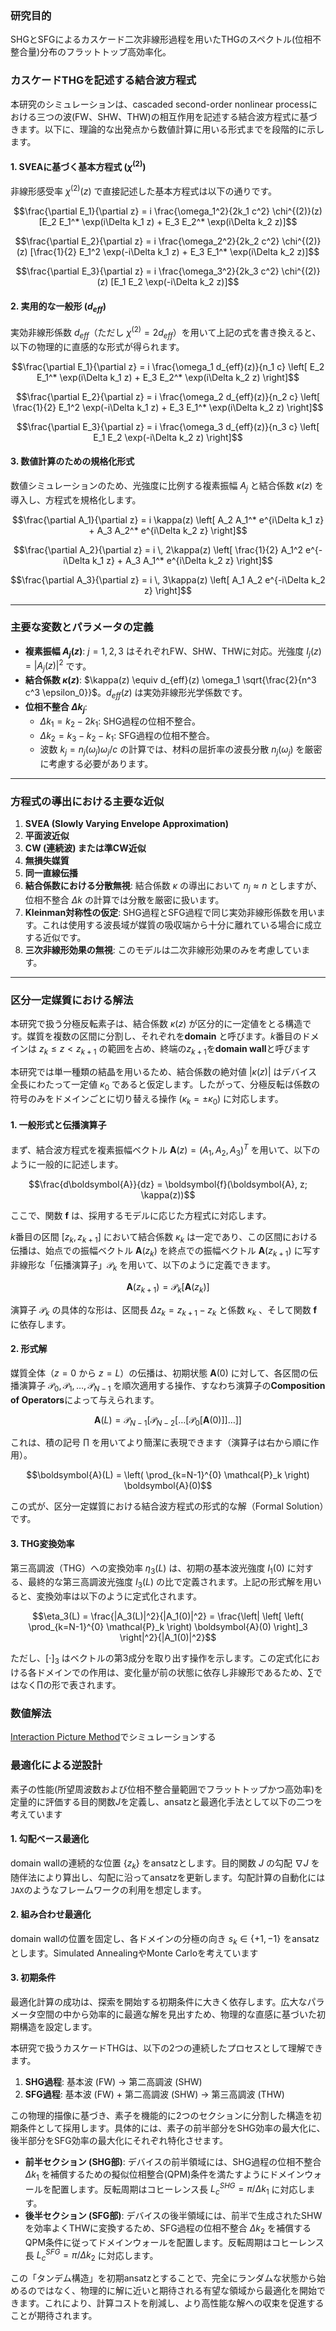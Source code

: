 ### **研究目的**
SHGとSFGによるカスケード二次非線形過程を用いたTHGのスペクトル(位相不整合量)分布のフラットトップ高効率化。

### **カスケードTHGを記述する結合波方程式**

本研究のシミュレーションは、cascaded second-order nonlinear processにおける三つの波(FW、SHW、THW)の相互作用を記述する結合波方程式に基づきます。以下に、理論的な出発点から数値計算に用いる形式までを段階的に示します。

#### **1. SVEAに基づく基本方程式 ($\chi^{(2)}$)**

非線形感受率 $\chi^{(2)}(z)$ で直接記述した基本方程式は以下の通りです。

$$\frac{\partial E_1}{\partial z} = i \frac{\omega_1^2}{2k_1 c^2} \chi^{(2)}(z) [E_2 E_1^* \exp(i\Delta k_1 z) + E_3 E_2^* \exp(i\Delta k_2 z)]$$

$$\frac{\partial E_2}{\partial z} = i \frac{\omega_2^2}{2k_2 c^2} \chi^{(2)}(z) [\frac{1}{2} E_1^2 \exp(-i\Delta k_1 z) + E_3 E_1^* \exp(i\Delta k_2 z)]$$

$$\frac{\partial E_3}{\partial z} = i \frac{\omega_3^2}{2k_3 c^2} \chi^{(2)}(z) [E_1 E_2 \exp(-i\Delta k_2 z)]$$

#### **2. 実用的な一般形 ($d_{eff}$)**

実効非線形係数 $d_{eff}$（ただし $\chi^{(2)} = 2d_{eff}$）を用いて上記の式を書き換えると、以下の物理的に直感的な形式が得られます。

$$\frac{\partial E_1}{\partial z} = i \frac{\omega_1 d_{eff}(z)}{n_1 c} \left[ E_2 E_1^* \exp(i\Delta k_1 z) + E_3 E_2^* \exp(i\Delta k_2 z) \right]$$

$$\frac{\partial E_2}{\partial z} = i \frac{\omega_2 d_{eff}(z)}{n_2 c} \left[ \frac{1}{2} E_1^2 \exp(-i\Delta k_1 z) + E_3 E_1^* \exp(i\Delta k_2 z) \right]$$

$$\frac{\partial E_3}{\partial z} = i \frac{\omega_3 d_{eff}(z)}{n_3 c} \left[ E_1 E_2 \exp(-i\Delta k_2 z) \right]$$

#### **3. 数値計算のための規格化形式**

数値シミュレーションのため、光強度に比例する複素振幅 $A_j$ と結合係数 $\kappa(z)$ を導入し、方程式を規格化します。

$$\frac{\partial A_1}{\partial z} = i \kappa(z) \left[ A_2 A_1^* e^{i\Delta k_1 z} + A_3 A_2^* e^{i\Delta k_2 z} \right]$$

$$\frac{\partial A_2}{\partial z} = i \, 2\kappa(z) \left[ \frac{1}{2} A_1^2 e^{-i\Delta k_1 z} + A_3 A_1^* e^{i\Delta k_2 z} \right]$$

$$\frac{\partial A_3}{\partial z} = i \, 3\kappa(z) \left[ A_1 A_2 e^{-i\Delta k_2 z} \right]$$

---

### **主要な変数とパラメータの定義**

* **複素振幅 $A_j(z)$**: $j=1, 2, 3$ はそれぞれFW、SHW、THWに対応。光強度 $I_j(z) = |A_j(z)|^2$ です。
* **結合係数 $\kappa(z)$**: $\kappa(z) \equiv d_{eff}(z) \omega_1 \sqrt{\frac{2}{n^3 c^3 \epsilon_0}}$。$d_{eff}(z)$ は実効非線形光学係数です。
* **位相不整合 $\Delta k_j$**:
    * $\Delta k_1 = k_2 - 2k_1$: SHG過程の位相不整合。
    * $\Delta k_2 = k_3 - k_2 - k_1$: SFG過程の位相不整合。
    * 波数 $k_j = n_j(\omega_j)\omega_j/c$ の計算では、材料の屈折率の波長分散 $n_j(\omega_j)$ を厳密に考慮する必要があります。

---

### **方程式の導出における主要な近似**

1.  **SVEA (Slowly Varying Envelope Approximation)**
2.  **平面波近似**
3.  **CW (連続波) または準CW近似**
4.  **無損失媒質**
5.  **同一直線伝播**
6.  **結合係数における分散無視**: 結合係数 $\kappa$ の導出において $n_j \approx n$ としますが、位相不整合 $\Delta k$ の計算では分散を厳密に扱います。
7.  **Kleinman対称性の仮定**: SHG過程とSFG過程で同じ実効非線形係数を用います。これは使用する波長域が媒質の吸収端から十分に離れている場合に成立する近似です。
8.  **三次非線形効果の無視**: このモデルは二次非線形効果のみを考慮しています。

---

### **区分一定媒質における解法**

本研究で扱う分極反転素子は、結合係数 $\kappa(z)$ が区分的に一定値をとる構造です。媒質を複数の区間に分割し、それぞれを**domain** と呼びます。$k$番目のドメインは $z_k \le z < z_{k+1}$ の範囲を占め、終端の$z_{k+1}$を**domain wall**と呼びます

本研究では単一種類の結晶を用いるため、結合係数の絶対値 $|\kappa(z)|$ はデバイス全長にわたって一定値 $\kappa_0$ であると仮定します。したがって、分極反転は係数の符号のみをドメインごとに切り替える操作 ($\kappa_k = \pm \kappa_0$) に対応します。

#### **1. 一般形式と伝播演算子**

まず、結合波方程式を複素振幅ベクトル $\boldsymbol{A}(z) = (A_1, A_2, A_3)^T$ を用いて、以下のように一般的に記述します。

$$\frac{d\boldsymbol{A}}{dz} = \boldsymbol{f}(\boldsymbol{A}, z; \kappa(z))$$

ここで、関数 $\boldsymbol{f}$ は、採用するモデルに応じた方程式に対応します。

$k$番目の区間 $[z_k, z_{k+1}]$ において結合係数 $\kappa_k$ は一定であり、この区間における伝播は、始点での振幅ベクトル $\boldsymbol{A}(z_k)$ を終点での振幅ベクトル $\boldsymbol{A}(z_{k+1})$ に写す非線形な「伝播演算子」$\mathcal{P}_k$ を用いて、以下のように定義できます。

$$\boldsymbol{A}(z_{k+1}) = \mathcal{P}_k \left[ \boldsymbol{A}(z_k) \right]$$

演算子 $\mathcal{P}_k$ の具体的な形は、区間長 $\Delta z_k = z_{k+1} - z_k$ と係数 $\kappa_k$ 、そして関数 $\boldsymbol{f}$ に依存します。

#### **2. 形式解**

媒質全体（$z=0$ から $z=L$）の伝播は、初期状態 $\boldsymbol{A}(0)$ に対して、各区間の伝播演算子 $\mathcal{P}_0, \mathcal{P}_1, \dots, \mathcal{P}_{N-1}$ を順次適用する操作、すなわち演算子の**Composition of Operators**によって与えられます。

$$\boldsymbol{A}(L) = \mathcal{P}_{N-1} \left[ \mathcal{P}_{N-2} \left[ \dots \left[ \mathcal{P}_0 \left[ \boldsymbol{A}(0) \right] \right] \dots \right] \right]$$

これは、積の記号 $\prod$ を用いてより簡潔に表現できます（演算子は右から順に作用）。

$$\boldsymbol{A}(L) = \left( \prod_{k=N-1}^{0} \mathcal{P}_k \right) \boldsymbol{A}(0)$$

この式が、区分一定媒質における結合波方程式の形式的な解（Formal Solution）です。

#### **3. THG変換効率**

第三高調波（THG）への変換効率 $\eta_3(L)$ は、初期の基本波光強度 $I_1(0)$ に対する、最終的な第三高調波光強度 $I_3(L)$ の比で定義されます。上記の形式解を用いると、変換効率は以下のように定式化されます。

$$\eta_3(L) = \frac{|A_3(L)|^2}{|A_1(0)|^2} = \frac{\left| \left[ \left( \prod_{k=N-1}^{0} \mathcal{P}_k \right) \boldsymbol{A}(0) \right]_3 \right|^2}{|A_1(0)|^2}$$

ただし、$[\cdot]_3$ はベクトルの第3成分を取り出す操作を示します。この定式化における各ドメインでの作用は、変化量が前の状態に依存し非線形であるため、$\sum$ではなく$\prod$の形で表されます。

### 数値解法

[Interaction Picture Method](./ipm_pc.md)でシミュレーションする

### **最適化による逆設計**

素子の性能(所望周波数および位相不整合量範囲でフラットトップかつ高効率)を定量的に評価する目的関数$J$を定義し、ansatzと最適化手法として以下の二つを考えています

#### **1. 勾配ベース最適化**

domain wallの連続的な位置 $\{z_k\}$ をansatzとします。目的関数 $J$ の勾配 $\nabla J$ を随伴法により算出し、勾配に沿ってansatzを更新します。勾配計算の自動化には`JAX`のようなフレームワークの利用を想定します。

#### **2. 組み合わせ最適化**

domain wallの位置を固定し、各ドメインの分極の向き $s_k \in \{+1, -1\}$ をansatzとします。Simulated AnnealingやMonte Carloを考えています

#### **3. 初期条件**

最適化計算の成功は、探索を開始する初期条件に大きく依存します。広大なパラメータ空間の中から効率的に最適な解を見出すため、物理的な直感に基づいた初期構造を設定します。

本研究で扱うカスケードTHGは、以下の2つの連続したプロセスとして理解できます。
1.  **SHG過程**: 基本波 (FW) → 第二高調波 (SHW)
2.  **SFG過程**: 基本波 (FW) + 第二高調波 (SHW) → 第三高調波 (THW)

この物理的描像に基づき、素子を機能的に2つのセクションに分割した構造を初期条件として採用します。具体的には、素子の前半部分をSHG効率の最大化に、後半部分をSFG効率の最大化にそれぞれ特化させます。

* **前半セクション (SHG部)**: デバイスの前半領域には、SHG過程の位相不整合 $\Delta k_1$ を補償するための擬似位相整合(QPM)条件を満たすようにドメインウォールを配置します。反転周期はコヒーレンス長 $L_c^{SHG} = \pi/\Delta k_1$ に対応します。
* **後半セクション (SFG部)**: デバイスの後半領域には、前半で生成されたSHWを効率よくTHWに変換するため、SFG過程の位相不整合 $\Delta k_2$ を補償するQPM条件に従ってドメインウォールを配置します。反転周期はコヒーレンス長 $L_c^{SFG} = \pi/\Delta k_2$ に対応します。

この「タンデム構造」を初期ansatzとすることで、完全にランダムな状態から始めるのではなく、物理的に解に近いと期待される有望な領域から最適化を開始できます。これにより、計算コストを削減し、より高性能な解への収束を促進することが期待されます。
